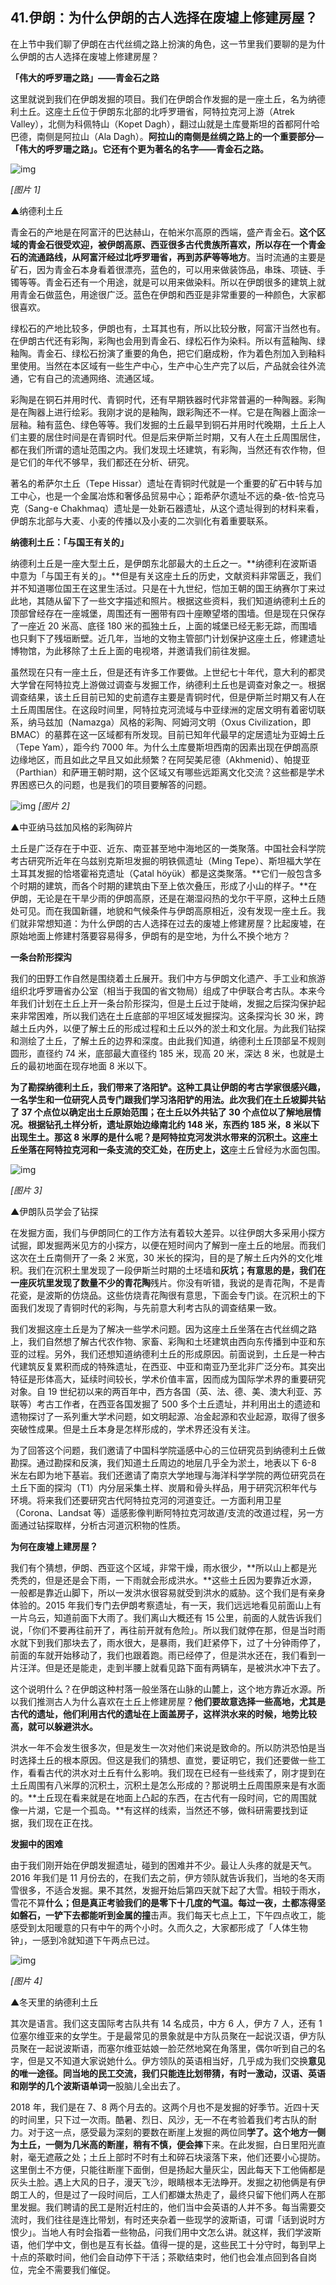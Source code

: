 ## 41.伊朗：为什么伊朗的古人选择在废墟上修建房屋？
在上节中我们聊了伊朗在古代丝绸之路上扮演的角色，这一节里我们要聊的是为什么伊朗的古人选择在废墟上修建房屋？ 


**「伟大的呼罗珊之路」——青金石之路**


这里就说到我们在伊朗发掘的项目。我们在伊朗合作发掘的是一座土丘，名为纳德利土丘。这座土丘位于伊朗东北部的北呼罗珊省，阿特拉克河上游（Atrek Valley），北侧为科佩特山（Kopet Dagh），翻过山就是土库曼斯坦的首都阿什哈巴德，南侧是阿拉山（Ala Dagh）。**阿拉山的南侧是丝绸之路上的一个重要部分—「伟大的呼罗珊之路」。它还有个更为著名的名字——青金石之路。**


![img](https://pic2.zhimg.com/v2-b7cd647a3d6c5644b7ccb4e779521fe9.webp)

*[图片 1]* 


▲纳德利土丘


青金石的产地是在阿富汗的巴达赫山，在帕米尔高原的西端，盛产青金石。**这个区域的青金石很受欢迎，被伊朗高原、西亚很多古代贵族所喜欢，所以存在一个青金石的流通路线，从阿富汗经过北呼罗珊省，再到苏萨等等地方**。当时流通的主要是矿石，因为青金石本身看着很漂亮，蓝色的，可以用来做装饰品，串珠、项链、手镯等等。青金石还有一个用途，就是可以用来做染料。所以在伊朗很多的建筑上就用青金石做蓝色，用途很广泛。蓝色在伊朗和西亚是非常重要的一种颜色，大家都很喜欢。


绿松石的产地比较多，伊朗也有，土耳其也有，所以比较分散，阿富汗当然也有。在伊朗古代还有彩陶，彩陶也会用到青金石、绿松石作为染料。所以有蓝釉陶、绿釉陶。青金石、绿松石扮演了重要的角色，把它们磨成粉，作为着色剂加入到釉料里使用。当然在本区域有一些生产中心，生产中心生产完了以后，产品就会往外流通，它有自己的流通网络、流通区域。


彩陶是在铜石并用时代、青铜时代，还有早期铁器时代非常普遍的一种陶器。彩陶是在陶器上进行绘彩。我刚才说的是釉陶，跟彩陶还不一样。它是在陶器上面涂一层釉。釉有蓝色、绿色等等。我们发掘的土丘最早到铜石并用时代晚期，土丘上人们主要的居住时间是在青铜时代。但是后来伊斯兰时期，又有人在土丘周围居住，都在我们所谓的遗址范围之内。我们发现土坯建筑，有彩陶，当然还有农作物，但是它们的年代不够早，我们都还在分析、研究。


著名的希萨尔土丘（Tepe Hissar）遗址在青铜时代就是一个重要的矿石中转与加工中心，也是一个金属冶炼和奢侈品贸易中心；距希萨尔遗址不远的桑-依-恰克马克（Sang-e Chakhmaq）遗址是一处新石器遗址，从这个遗址得到的材料来看，伊朗东北部与大麦、小麦的传播以及小麦的二次驯化有着重要联系。


**纳德利土丘：「与国王有关的」**


纳德利土丘是一座大型土丘，是伊朗东北部最大的土丘之一。**纳德利在波斯语中意为「与国王有关的」。**但是有关这座土丘的历史，文献资料非常匮乏，我们并不知道哪位国王在这里生活过。只是在十九世纪，恺加王朝的国王纳赛尔丁来过此地，其随从留下了一些文字描述和照片。根据这些资料，我们知道纳德利土丘的顶部曾经存在一座城堡，周围还有一圈带有四十座瞭望塔的围墙。但是现在只保存了一座近 20 米高、底径 180 米的孤独土丘，上面的城堡已经无影无踪，而围墙也只剩下了残垣断壁。近几年，当地的文物主管部门计划保护这座土丘，修建遗址博物馆，为此移除了土丘上面的电视塔，并邀请我们前往发掘。


虽然现在只有一座土丘，但是还有许多工作要做。上世纪七十年代，意大利的都灵大学曾在阿特拉克上游做过调查与发掘工作，纳德利土丘也是调查对象之一。根据调查结果，该土丘目前已知的史前遗存主要是青铜时代，但是伊斯兰时期又有人在土丘周围居住。在这段时间里，阿特拉克河流域与中亚绿洲的定居文明有着密切联系，纳马兹加（Namazga）风格的彩陶、阿姆河文明（Oxus Civilization，即 BMAC）的墓葬在这一区域都有所发现。目前已知年代最早的定居遗址为亚姆土丘（Tepe Yam），距今约 7000 年。为什么土库曼斯坦西南的因素出现在伊朗高原边缘地区，而且如此之早且又如此频繁？在阿契美尼德（Akhmenid）、帕提亚（Parthian）和萨珊王朝时期，这个区域又有哪些远距离文化交流？这些都是学术界困惑已久的问题，也是我们的项目要解答的问题。


![img](undefined)
*[图片 2]* 


▲中亚纳马兹加风格的彩陶碎片


土丘是广泛存在于中亚、近东、南亚甚至地中海地区的一类聚落。中国社会科学院考古研究所近年在乌兹别克斯坦发掘的明铁佩遗址（Ming Tepe）、斯坦福大学在土耳其发掘的恰塔霍裕克遗址（Çatal höyük）都是这类聚落。**它们一般包含多个时期的建筑，而各个时期的建筑由下至上依次叠压，形成了小山的样子。**在伊朗，无论是在干旱少雨的伊朗高原，还是在潮湿闷热的戈尔干平原，这种土丘随处可见。而在我国新疆，地貌和气候条件与伊朗高原相近，没有发现一座土丘。我们就非常想知道：为什么伊朗的古人选择在过去的废墟上修建房屋？比起废墟，在原始地面上修建村落要容易得多，伊朗有的是空地，为什么不换个地方？


**一条台阶形探沟**


我们的田野工作自然是围绕着土丘展开。我们中方与伊朗文化遗产、手工业和旅游组织北呼罗珊省办公室（相当于我国的省文物局）组成了中伊联合考古队。本来今年我们计划在土丘上开一条台阶形探沟，但是土丘过于陡峭，发掘之后探沟保护起来非常困难，所以我们选在土丘底部的平坦区域发掘探沟。这条探沟长 30 米，跨越土丘内外，以便了解土丘的形成过程和土丘以外的淤土和文化层。为此我们钻探和测绘了土丘，了解土丘的边界和深度。由此我们知道，纳德利土丘顶部呈不规则圆形，直径约 74 米，底部最大直径约 185 米，现高 20 米，深达 8 米，也就是土丘的最初地面在现存地面 8 米以下。


**为了勘探纳德利土丘，我们带来了洛阳铲。**这种工具让伊朗的考古学家很感兴趣，一名学生和一位研究人员专门跟我们学习洛阳铲的用法。此次我们在土丘坡脚共钻了 37 个点位以确定出土丘原始范围；在土丘以外共钻了 30 个点位以了解地层情况。根据钻孔土样分析，遗址原始边缘南北约 148 米，东西约 185 米，8 米以下出现生土。那这 8 米厚的是什么呢？是阿特拉克**河发洪水带来的沉积土。这座土丘坐落在阿特拉克河和一条支流的交汇处，在历史上，这**座土丘曾经为水面包围。


![img](https://pic4.zhimg.com/v2-741b024c4112c7692e6456f9edc507a9.webp)

*[图片 3]* 


▲伊朗队员学会了钻探


在发掘方面，我们与伊朗同仁的工作方法有着较大差异。以往伊朗大多采用小探方试掘，即发掘两米见方的小探方，以便在短时间内了解到一座土丘的地层。而我们这次在土丘南侧开了一条 2 米宽，30 米长的探沟，目的是了解土丘内外的文化堆积。我们在沉积土里发现了一段伊斯兰时期的土坯墙和**灰坑；有意思的是，我们在一座灰坑里发现了数量不少的青花陶**残片。你没有听错，我说的是青花陶，不是青花瓷，是波斯的仿烧品。这些仿烧青花陶很有意思，下面会专门谈。在沉积土的下面我们发现了青铜时代的彩陶，与先前意大利考古队的调查结果一致。


我们发掘这座土丘是为了解决一些学术问题。因为这座土丘坐落在古代丝绸之路上，我们自然想了解古代农作物、家畜、彩陶和土坯建筑由西向东传播到中亚和东亚的过程。另外，我们还想知道纳德利土丘的形成原因。前面说到，土丘是一种古代建筑反复累积而成的特殊遗址，在西亚、中亚和南亚乃至北非广泛分布。其突出特征是形体高大，延续时间较长，学术价值丰富，因而成为国际学术界的重要研究对象。自 19 世纪初以来的两百年中，西方各国（英、法、德、美、澳大利亚、苏联等）考古工作者，在西亚各国发掘了 500 多个土丘遗址，并利用出土的遗迹和遗物探讨了一系列重大学术问题，如文明起源、冶金起源和农业起源，取得了很多突破性成果。但是土丘本身是怎样形成的，学术界还没有关注。


为了回答这个问题，我们邀请了中国科学院遥感中心的三位研究员到纳德利土丘做勘探。通过勘探和反演，我们知道土丘周边的地层几乎全为淤土，地表以下 6-8 米左右即为地下基岩。我们还邀请了南京大学地理与海洋科学学院的两位研究员在土丘下面的探沟（T1）内分层采集土样、炭屑和骨头样品，用于研究沉积年代与环境。将来我们还要研究古代阿特拉克河的河道变迁。一方面利用卫星（Corona、Landsat 等）遥感影像判断阿特拉克河故道/支流的改道过程，另一方面通过钻探取样，分析古河道沉积物的性质。


**为何在废墟上建房屋？**


我们有个猜想，伊朗、西亚这个区域，非常干燥，雨水很少，**所以山上都是光秃秃的，但是还是会下雨，一下雨就会形成洪水。**这些土丘因为要靠近水源，一般都是靠近山脚下，所以一发洪水很容易就受到洪水的威胁。这个我们是有亲身体验的。2015 年我们专门去伊朗考察遗址，有一天，我们远远地看见前面山上有一片乌云，知道前面下大雨了。我们离山大概还有 15 公里，前面的人就告诉我们说，「你们不要再往前开了，再往前开就有危险」。所以我们就停在那，但是当时雨水就下到我们那块去了，雨水很大，是暴雨，我们赶紧停下，过了十分钟雨停了，前面的车就开始移动了，我们也跟着跑。雨已经停了，但是洪水还在，我们看到一片汪洋。但是还是能走，走到半腰上就看见路下面有两辆车，是被洪水冲下去了。


这个说明什么？在伊朗这种村落一般坐落在山脉的山麓上，这个地方靠近水源。所以我们推测古人为什么喜欢在土丘上修建房屋？**他们要故意选择一些高地，尤其是古代的遗址，他们利用古代的遗址在上面盖房子，这样洪水来的时候，地势比较高，就可以躲避洪水。**


洪水一年不会发生很多次，但是发生一次对他们来说是致命的。所以防洪恐怕是当时选择土丘的根本原因。但这是我们的猜想、直觉，要证明它，我们还要做一些工作，看看古代的洪水对土丘有什么影响。我们现在已经有一些线索了，刚才提到在土丘周围有八米厚的沉积土，沉积土是怎么形成的？那说明土丘周围原来是有水面的。**土丘现在看来就是在地面上凸起的东西，在古代有一段时间，它的周围就像一片湖，它是一个孤岛。**有这样的线索，当然还不够，做科研需要找到证据，我们现在正在找。


**发掘中的困难**


由于我们刚开始在伊朗发掘遗址，碰到的困难并不少。最让人头疼的就是天气。2016 年我们是 11 月份去的，在我们去之前，伊方领队就告诉我们，当地的冬天雨雪很多，不适合发掘。果不其然，发掘开始后第四天就下起了大雪。相较于雨水，雪花不算**什么；但是真正考验我们的是零下十几度的气温。每过一夜，土都冻得坚如磐石，一铲下去都能听到金属的撞**击声。我们每天七点上工，下午四点收工，能感受到太阳暖意的只有中午的两个小时。久而久之，大家都形成了「人体生物钟」，一感到冷就知道下午两点已过。


![img](https://pic2.zhimg.com/v2-247bf9ee8f935ad1fbc1b75297ef5ff3.webp)

*[图片 4]* 


▲冬天里的纳德利土丘


其次是语言。我们这支国际考古队共有 14 名成员，中方 6 人，伊方 7 人，还有 1 位塞尔维亚来的女学生。于是最常见的景象就是中方队员聚在一起说汉语，伊方队员聚在一起说波斯语，而塞尔维亚姑娘一脸茫然地窝在角落里，偶尔听到自己的名字，但是又不知道大家说她什么。伊方领队的英语相当好，几乎成为我们交换**意见的唯一途径。同当地的民工交流，我们只能连比划带猜，有时一激动，汉语、英语和刚学的几个波斯语单词一**股脑儿全出去了。


2018 年，我们是在 7、8 两个月去的。这两个月也不是发掘的好季节。近四十天的时间里，只下过一次雨。酷暑、烈日、风沙，无一不在考验着我们考古队的耐力。对于这一点，感受最为深刻的要数在断崖上发掘的两位同**学了。这个地方一侧为土丘，一侧为几米高的断崖，稍有不慎，便会摔**下来。在此发掘，白日里阳光直射，毫无遮蔽之处；土丘上部时不时有土和碎石块滚落下来，他们还要小心提防。这里倒土不方便，只能往断崖下面倒，但是扬起大量灰尘，因此每天下工他倆都是灰头土脸。遇上大风的日子，漫天飞沙，眼睛根本无法睁开。发掘之初他俩是有伊朗工人的，但是过了一段时间后，工人们都嫌太热走了，最终只留下他们两人在那里发掘。我们聘请的民工是附近村庄的，他们当中会英语的人并不多。每当需要交流时，我们往往是连比带划，有时还夹杂着一些现学的波斯语，可谓「话到说时方恨少」。当地人有时会指着一些物品，问我们用中文怎么讲。就这样，我们学波斯语，他们学中文，倒也是互有长益。值得一提的是，这些民工十分守时，每到早上十点的茶歇时间，他们会自动停下干活；茶歇结束时，他们也会准点回到各自岗位，完全不需要我们催促。

